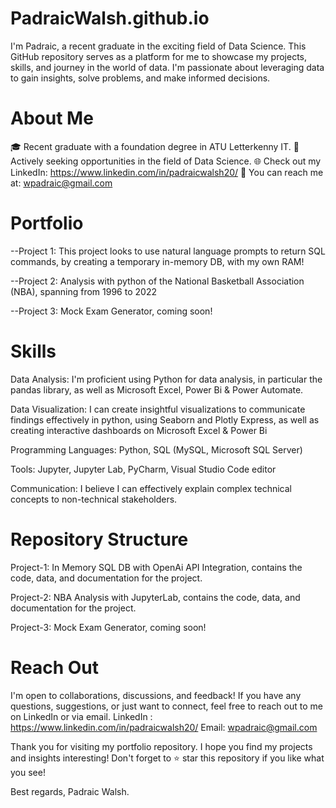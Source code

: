 # PadraicWalsh.github.io

I'm Padraic, a recent graduate in the exciting field of Data Science. This GitHub repository serves as a platform for me to showcase my projects, skills, and journey in the world of data. I'm passionate about leveraging data to gain insights, solve problems, and make informed decisions.

# About Me
🎓 Recent graduate with a foundation degree in ATU Letterkenny IT.
💼 Actively seeking opportunities in the field of Data Science.
🌐 Check out my LinkedIn: https://www.linkedin.com/in/padraicwalsh20/
📧 You can reach me at: wpadraic@gmail.com 

# Portfolio 
--Project 1: This project looks to use natural language prompts to return SQL commands, by creating a temporary in-memory DB, with my own RAM!

--Project 2: Analysis with python of the National Basketball Association (NBA), spanning from 1996 to 2022

--Project 3: Mock Exam Generator, coming soon!

# Skills
Data Analysis: I'm proficient using Python for data analysis, in particular the pandas library, as well as Microsoft Excel, Power Bi & Power Automate.

Data Visualization: I can create insightful visualizations to communicate findings effectively in python, using Seaborn and Plotly Express, as well as creating interactive dashboards on Microsoft Excel & Power Bi

Programming Languages: Python, SQL (MySQL, Microsoft SQL Server)

Tools: Jupyter, Jupyter Lab, PyCharm, Visual Studio Code editor

Communication: I believe I can effectively explain complex technical concepts to non-technical stakeholders.

# Repository Structure
Project-1: In Memory SQL DB with OpenAi API Integration, contains the code, data, and documentation for the project.

Project-2: NBA Analysis with JupyterLab, contains the code, data, and documentation for the project.

Project-3: Mock Exam Generator, coming soon!

# Reach Out
I'm open to collaborations, discussions, and feedback! If you have any questions, suggestions, or just want to connect, feel free to reach out to me on LinkedIn or via email. 
LinkedIn : https://www.linkedin.com/in/padraicwalsh20/
Email: wpadraic@gmail.com

Thank you for visiting my portfolio repository. I hope you find my projects and insights interesting! Don't forget to ⭐️ star this repository if you like what you see!

Best regards,
Padraic Walsh.
